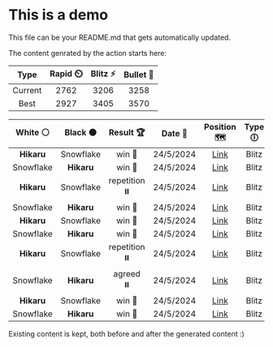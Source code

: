 # This is a demo

This file can be your README.md that gets automatically updated.

The content genrated by the action starts here:

<!--START_SECTION:chessStats-->
<!-- Automatically generated with https://github.com/Balastrong/chess-stats-action -->

| Type | Rapid ⏲️ | Blitz ⚡ | Bullet 🔫 |
|:---:|:---:|:---:|:---:|
| Current | 2762 | 3206 | 3258 |
| Best | 2927 | 3405 | 3570 |

| White ⚪ | Black ⚫ | Result 🏆 | Date 📅 | Position 🗺️ | Type 🕕 |
|:---:|:---:|:---:|:---:|:---:|:---:|
| **Hikaru** | Snowflake | win 🥇 | 24/5/2024 | <a href="http://www.ee.unb.ca/cgi-bin/tervo/fen.pl?select=3Q4/6k1/5p2/6p1/4K1P1/8/8/8 b - -">Link</a> | Blitz |
| Snowflake | **Hikaru** | win 🥇 | 24/5/2024 | <a href="http://www.ee.unb.ca/cgi-bin/tervo/fen.pl?select=8/8/4k1p1/3p1p2/2r4p/7P/6PK/8 w - -">Link</a> | Blitz |
| **Hikaru** | Snowflake | repetition ⏸️ | 24/5/2024 | <a href="http://www.ee.unb.ca/cgi-bin/tervo/fen.pl?select=8/6k1/6P1/5K2/8/8/8/8 b - -">Link</a> | Blitz |
| Snowflake | **Hikaru** | win 🥇 | 24/5/2024 | <a href="http://www.ee.unb.ca/cgi-bin/tervo/fen.pl?select=8/kp6/pq1p4/4b1p1/6N1/5K1P/2p5/8 w - -">Link</a> | Blitz |
| **Hikaru** | Snowflake | win 🥇 | 24/5/2024 | <a href="http://www.ee.unb.ca/cgi-bin/tervo/fen.pl?select=1r3r1k/QPP3p1/8/3Bppp1/1q6/4P2P/5PP1/3R2K1 b - -">Link</a> | Blitz |
| Snowflake | **Hikaru** | win 🥇 | 24/5/2024 | <a href="http://www.ee.unb.ca/cgi-bin/tervo/fen.pl?select=r7/4p1kp/6p1/8/2b5/B2p1PPP/1R1Rr3/6K1 w - -">Link</a> | Blitz |
| **Hikaru** | Snowflake | repetition ⏸️ | 24/5/2024 | <a href="http://www.ee.unb.ca/cgi-bin/tervo/fen.pl?select=8/5p1k/p7/1p4pq/8/1P1QBbP1/P2R1P2/6K1 b - -">Link</a> | Blitz |
| Snowflake | **Hikaru** | agreed ⏸️ | 24/5/2024 | <a href="http://www.ee.unb.ca/cgi-bin/tervo/fen.pl?select=2k4r/Bpp1p2p/3p2p1/3Pb2r/2P2pq1/1Q3P2/PP2P2N/R4R1K b - -">Link</a> | Blitz |
| **Hikaru** | Snowflake | win 🥇 | 24/5/2024 | <a href="http://www.ee.unb.ca/cgi-bin/tervo/fen.pl?select=3Q1bk1/1p2pp1p/p5pB/4q3/2P5/1P5P/1P3PP1/6K1 b - -">Link</a> | Blitz |
| Snowflake | **Hikaru** | win 🥇 | 24/5/2024 | <a href="http://www.ee.unb.ca/cgi-bin/tervo/fen.pl?select=8/p4Pkp/3N2p1/8/8/6PP/P4q2/4r2K w - -">Link</a> | Blitz |

<!--END_SECTION:chessStats-->

Existing content is kept, both before and after the generated content :)
